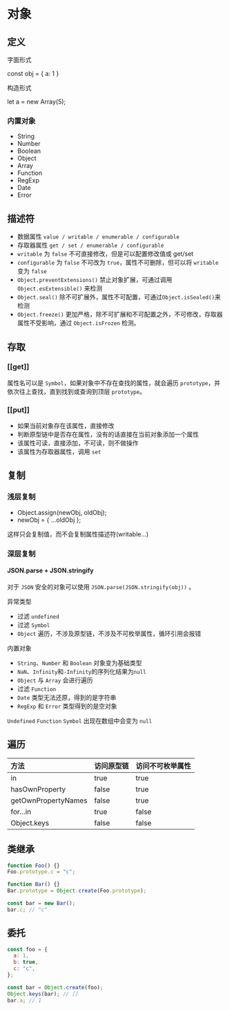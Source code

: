 # 对象

## 定义

字面形式

const obj = { a: 1 }

构造形式

let a = new Array(5);

### 内置对象

- String
- Number
- Boolean
- Object
- Array
- Function
- RegExp
- Date
- Error

## 描述符

- 数据属性 `value / writable / enumerable / configurable`
- 存取器属性 `get / set / enumerable / configurable`
- `writable` 为 `false` 不可直接修改，但是可以配置修改值或 get/set
- `configurable` 为 `false` 不可改为 `true`，属性不可删除，但可以将 `writable` 变为 `false`
- `Object.preventExtensions()` 禁止对象扩展，可通过调用 `Object.esExtensible()` 来检测
- `Object.seal()` 除不可扩展外，属性不可配置，可通过`Object.isSealed()`来检测
- `Object.freeze()` 更加严格，除不可扩展和不可配置之外，不可修改，存取器属性不受影响，通过 `Object.isFrozen` 检测。

## 存取

### [[get]]

属性名可以是 `Symbol`，如果对象中不存在查找的属性，就会遍历 `prototype`，并依次往上查找，直到找到或查询到顶层 `prototype`。

### [[put]]

- 如果当前对象存在该属性，直接修改
- 判断原型链中是否存在属性，没有的话直接在当前对象添加一个属性
- 该属性可读，直接添加，不可读，则不做操作
- 该属性为存取器属性，调用 `set`

## 复制

### 浅层复制

- Object.assign(newObj, oldObj);
- newObj = { ...oldObj };

这样只会复制值，而不会复制属性描述符(writable...)

### 深层复制

#### JSON.parse + JSON.stringify

对于 `JSON` 安全的对象可以使用 `JSON.parse(JSON.stringify(obj))` 。

异常类型

- 过滤 `undefined`
- 过滤 `Symbol`
- `Object` 遍历，不涉及原型链，不涉及不可枚举属性，循环引用会报错

内置对象

- `String`、`Number` 和 `Boolean` 对象变为基础类型
- `NaN`、`Infinity`和`-Infinity`的序列化结果为`null`
- `Object` 与 `Array` 会进行遍历
- 过滤 `Function`
- `Date` 类型无法还原，得到的是字符串
- `RegExp` 和 `Error` 类型得到的是空对象

`Undefined` `Function` `Symbol` 出现在数组中会变为 `null`

## 遍历

| 方法                | 访问原型链 | 访问不可枚举属性 |
| :------------------ | :--------- | :--------------- |
| in                  | true       | true             |
| hasOwnProperty      | false      | true             |
| getOwnPropertyNames | false      | true             |
| for...in            | true       | false            |
| Object.keys         | false      | false            |

## 类继承

```js
function Foo() {}
Foo.prototype.c = "c";

function Bar() {}
Bar.prototype = Object.create(Foo.prototype);

const bar = new Bar();
bar.c; // "c"
```

## 委托

```js
const foo = {
  a: 1,
  b: true,
  c: "c",
};

const bar = Object.create(foo);
Object.keys(bar); // []
bar.a; // 1
```
